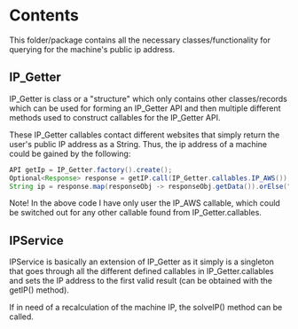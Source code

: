 # Contents

This folder/package contains all the necessary classes/functionality for
querying for the machine's public ip address.

## IP_Getter

IP_Getter is class or a "structure" which only contains other classes/records
which can be used for forming an IP_Getter API and then multiple different
methods used to construct callables for the IP_Getter API.

These IP_Getter callables contact different websites that simply return the
user's public IP address as a String. Thus, the ip address of a machine could
be gained by the following:
```java
API getIp = IP_Getter.factory().create();
Optional<Response> response = getIP.call(IP_Getter.callables.IP_AWS());
String ip = response.map(responseObj -> responseObj.getData()).orElse("N/A");
```
Note!
In the above code I have only user the IP_AWS callable, which could be
switched out for any other callable found from IP_Getter.callables.

## IPService

IPService is basically an extension of IP_Getter as it simply is a singleton
that goes through all the different defined callables in IP_Getter.callables
and sets the IP address to the first valid result (can be obtained with the
getIP() method).

If in need of a recalculation of the machine IP, the solveIP() method can be
called.